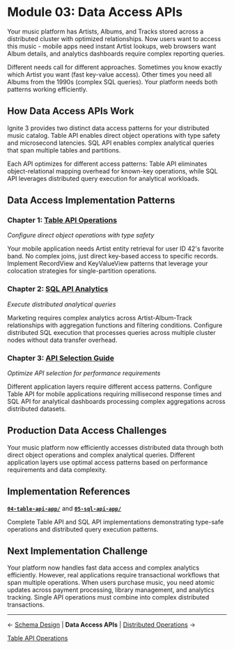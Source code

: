 # Module 03: Data Access APIs

Your music platform has Artists, Albums, and Tracks stored across a distributed cluster with optimized relationships. Now users want to access this music - mobile apps need instant Artist lookups, web browsers want Album details, and analytics dashboards require complex reporting queries.

Different needs call for different approaches. Sometimes you know exactly which Artist you want (fast key-value access). Other times you need all Albums from the 1990s (complex SQL queries). Your platform needs both patterns working efficiently.

## How Data Access APIs Work

Ignite 3 provides two distinct data access patterns for your distributed music catalog. Table API enables direct object operations with type safety and microsecond latencies. SQL API enables complex analytical queries that span multiple tables and partitions.

Each API optimizes for different access patterns: Table API eliminates object-relational mapping overhead for known-key operations, while SQL API leverages distributed query execution for analytical workloads.

## Data Access Implementation Patterns

### Chapter 1: [Table API Operations](./01-table-api-operations.md)

*Configure direct object operations with type safety*

Your mobile application needs Artist entity retrieval for user ID 42's favorite band. No complex joins, just direct key-based access to specific records. Implement RecordView and KeyValueView patterns that leverage your colocation strategies for single-partition operations.

### Chapter 2: [SQL API Analytics](./02-sql-api-analytics.md)

*Execute distributed analytical queries*

Marketing requires complex analytics across Artist-Album-Track relationships with aggregation functions and filtering conditions. Configure distributed SQL execution that processes queries across multiple cluster nodes without data transfer overhead.

### Chapter 3: [API Selection Guide](./03-sql-api-selection-guide.md)

*Optimize API selection for performance requirements*

Different application layers require different access patterns. Configure Table API for mobile applications requiring millisecond response times and SQL API for analytical dashboards processing complex aggregations across distributed datasets.

## Production Data Access Challenges

Your music platform now efficiently accesses distributed data through both direct object operations and complex analytical queries. Different application layers use optimal access patterns based on performance requirements and data complexity.

## Implementation References

**[`04-table-api-app/`](../../ignite3-reference-apps/04-table-api-app/)** and **[`05-sql-api-app/`](../../ignite3-reference-apps/05-sql-api-app/)**

Complete Table API and SQL API implementations demonstrating type-safe operations and distributed query execution patterns.

## Next Implementation Challenge

Your platform now handles fast data access and complex analytics efficiently. However, real applications require transactional workflows that span multiple operations. When users purchase music, you need atomic updates across payment processing, library management, and analytics tracking. Single API operations must combine into complex distributed transactions.

---

← [Schema Design](../02-schema-design/) | **Data Access APIs** | [Distributed Operations](../04-distributed-operations/) →

[Table API Operations](./01-table-api-operations.md)

